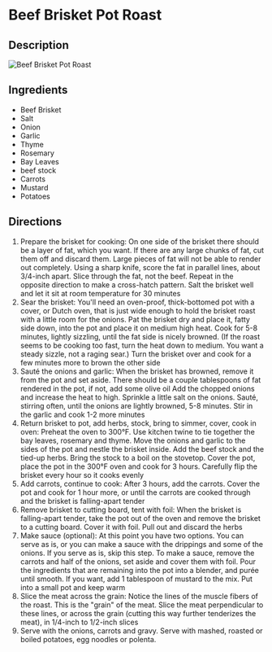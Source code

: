 # Beef Brisket Pot Roast

## Description
![Beef Brisket Pot Roast](https://www.themealdb.com/images/media/meals/ursuup1487348423.jpg "Beef Brisket Pot Roast")

## Ingredients
- Beef Brisket
- Salt
- Onion
- Garlic
- Thyme
- Rosemary
- Bay Leaves
- beef stock
- Carrots
- Mustard
- Potatoes

## Directions
1. Prepare the brisket for cooking: On one side of the brisket there should be a layer of fat, which you want. If there are any large chunks of fat, cut them off and discard them. Large pieces of fat will not be able to render out completely. Using a sharp knife, score the fat in parallel lines, about 3/4-inch apart. Slice through the fat, not the beef. Repeat in the opposite direction to make a cross-hatch pattern. Salt the brisket well and let it sit at room temperature for 30 minutes
2. Sear the brisket: You'll need an oven-proof, thick-bottomed pot with a cover, or Dutch oven, that is just wide enough to hold the brisket roast with a little room for the onions. Pat the brisket dry and place it, fatty side down, into the pot and place it on medium high heat. Cook for 5-8 minutes, lightly sizzling, until the fat side is nicely browned. (If the roast seems to be cooking too fast, turn the heat down to medium. You want a steady sizzle, not a raging sear.) Turn the brisket over and cook for a few minutes more to brown the other side
3. Sauté the onions and garlic: When the brisket has browned, remove it from the pot and set aside. There should be a couple tablespoons of fat rendered in the pot, if not, add some olive oil Add the chopped onions and increase the heat to high. Sprinkle a little salt on the onions. Sauté, stirring often, until the onions are lightly browned, 5-8 minutes. Stir in the garlic and cook 1-2 more minutes
4. Return brisket to pot, add herbs, stock, bring to simmer, cover, cook in oven: Preheat the oven to 300°F. Use kitchen twine to tie together the bay leaves, rosemary and thyme. Move the onions and garlic to the sides of the pot and nestle the brisket inside. Add the beef stock and the tied-up herbs. Bring the stock to a boil on the stovetop. Cover the pot, place the pot in the 300°F oven and cook for 3 hours. Carefully flip the brisket every hour so it cooks evenly
5. Add carrots, continue to cook: After 3 hours, add the carrots. Cover the pot and cook for 1 hour more, or until the carrots are cooked through and the brisket is falling-apart tender
6. Remove brisket to cutting board, tent with foil: When the brisket is falling-apart tender, take the pot out of the oven and remove the brisket to a cutting board. Cover it with foil. Pull out and discard the herbs
7. Make sauce (optional): At this point you have two options. You can serve as is, or you can make a sauce with the drippings and some of the onions. If you serve as is, skip this step. To make a sauce, remove the carrots and half of the onions, set aside and cover them with foil. Pour the ingredients that are remaining into the pot into a blender, and purée until smooth. If you want, add 1 tablespoon of mustard to the mix. Put into a small pot and keep warm
8. Slice the meat across the grain: Notice the lines of the muscle fibers of the roast. This is the "grain" of the meat. Slice the meat perpendicular to these lines, or across the grain (cutting this way further tenderizes the meat), in 1/4-inch to 1/2-inch slices
9. Serve with the onions, carrots and gravy. Serve with mashed, roasted or boiled potatoes, egg noodles or polenta.
